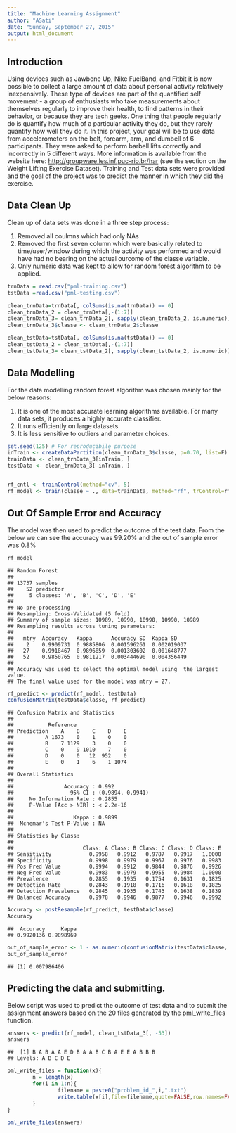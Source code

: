 ```yaml
---
title: "Machine Learning Assignment"
author: "ASati"
date: "Sunday, September 27, 2015"
output: html_document
---
```


## Introduction

Using devices such as Jawbone Up, Nike FuelBand, and Fitbit it is now possible to collect a large amount of data about personal activity relatively inexpensively. These type of devices are part of the quantified self movement - a group of enthusiasts who take measurements about themselves regularly to improve their health, to find patterns in their behavior, or because they are tech geeks. One thing that people regularly do is quantify how much of a particular activity they do, but they rarely quantify how well they do it. In this project, your goal will be to use data from accelerometers on the belt, forearm, arm, and dumbell of 6 participants. They were asked to perform barbell lifts correctly and incorrectly in 5 different ways. More information is available from the website here: http://groupware.les.inf.puc-rio.br/har (see the section on the Weight Lifting Exercise Dataset). 
 Training and Test data sets were provided and the goal of the project was to predict the manner in which they did the exercise.


## Data Clean Up

Clean up of data sets was done in a three step process:

1. Removed all coulmns which had only NAs
2. Removed the first seven column which were basically related
   to time/user/window during which the activity was performed
   and would have had no bearing on the actual ourcome of the 
   classe variable.
3. Only numeric data was kept to allow for random forest algorithm
   to be applied.


```r
trnData = read.csv("pml-training.csv")        
tstData =read.csv("pml-testing.csv")

clean_trnData=trnData[, colSums(is.na(trnData)) == 0] 
clean_trnData_2 = clean_trnData[,-(1:7)]
clean_trnData_3= clean_trnData_2[, sapply(clean_trnData_2, is.numeric)]
clean_trnData_3$classe <- clean_trnData_2$classe

clean_tstData=tstData[, colSums(is.na(tstData)) == 0] 
clean_tstData_2 = clean_tstData[,-(1:7)]
clean_tstData_3= clean_tstData_2[, sapply(clean_tstData_2, is.numeric)]
```

## Data Modelling

For the data modelling random forest algorithm was chosen mainly for the below reasons:

1. It is one of the most accurate learning algorithms available. For many data sets, it produces a highly accurate classifier.
2. It runs efficiently on large datasets.
3. It is less sensitive to outliers and parameter choices.


```r
set.seed(125) # For reproducibile purpose
inTrain <- createDataPartition(clean_trnData_3$classe, p=0.70, list=F)
trainData <- clean_trnData_3[inTrain, ]
testData <- clean_trnData_3[-inTrain, ]


rf_cntl <- trainControl(method="cv", 5)
rf_model <- train(classe ~ ., data=trainData, method="rf", trControl=rf_cntl, ntree=250)
```

## Out Of Sample Error and Accuracy

The model was then used to predict the outcome of the test data.
From the below we can see the accuracy was 99.20% and the out
of sample error was 0.8%


```r
rf_model
```

```
## Random Forest 
## 
## 13737 samples
##    52 predictor
##     5 classes: 'A', 'B', 'C', 'D', 'E' 
## 
## No pre-processing
## Resampling: Cross-Validated (5 fold) 
## Summary of sample sizes: 10989, 10990, 10990, 10990, 10989 
## Resampling results across tuning parameters:
## 
##   mtry  Accuracy   Kappa      Accuracy SD  Kappa SD   
##    2    0.9909731  0.9885806  0.001596261  0.002019037
##   27    0.9918467  0.9896859  0.001303602  0.001648777
##   52    0.9850765  0.9811217  0.003444690  0.004356449
## 
## Accuracy was used to select the optimal model using  the largest value.
## The final value used for the model was mtry = 27.
```

```r
rf_predict <- predict(rf_model, testData)
confusionMatrix(testData$classe, rf_predict)
```

```
## Confusion Matrix and Statistics
## 
##           Reference
## Prediction    A    B    C    D    E
##          A 1673    0    1    0    0
##          B    7 1129    3    0    0
##          C    0    9 1010    7    0
##          D    0    0   12  952    0
##          E    0    1    6    1 1074
## 
## Overall Statistics
##                                           
##                Accuracy : 0.992           
##                  95% CI : (0.9894, 0.9941)
##     No Information Rate : 0.2855          
##     P-Value [Acc > NIR] : < 2.2e-16       
##                                           
##                   Kappa : 0.9899          
##  Mcnemar's Test P-Value : NA              
## 
## Statistics by Class:
## 
##                      Class: A Class: B Class: C Class: D Class: E
## Sensitivity            0.9958   0.9912   0.9787   0.9917   1.0000
## Specificity            0.9998   0.9979   0.9967   0.9976   0.9983
## Pos Pred Value         0.9994   0.9912   0.9844   0.9876   0.9926
## Neg Pred Value         0.9983   0.9979   0.9955   0.9984   1.0000
## Prevalence             0.2855   0.1935   0.1754   0.1631   0.1825
## Detection Rate         0.2843   0.1918   0.1716   0.1618   0.1825
## Detection Prevalence   0.2845   0.1935   0.1743   0.1638   0.1839
## Balanced Accuracy      0.9978   0.9946   0.9877   0.9946   0.9992
```

```r
Accuracy <- postResample(rf_predict, testData$classe)
Accuracy
```

```
##  Accuracy     Kappa 
## 0.9920136 0.9898969
```

```r
out_of_sample_error <- 1 - as.numeric(confusionMatrix(testData$classe, rf_predict)$overall[1])
out_of_sample_error
```

```
## [1] 0.007986406
```

## Predicting the data and submitting.

Below script was used to predict the outcome of test data and to submit
the assignment answers based on the 20 files generated by the pml_write_files function.


```r
answers <- predict(rf_model, clean_tstData_3[, -53])
answers
```

```
##  [1] B A B A A E D B A A B C B A E E A B B B
## Levels: A B C D E
```

```r
pml_write_files = function(x){
        n = length(x)
        for(i in 1:n){
                filename = paste0("problem_id_",i,".txt")
                write.table(x[i],file=filename,quote=FALSE,row.names=FALSE,col.names=FALSE)
        }
}

pml_write_files(answers)
```


